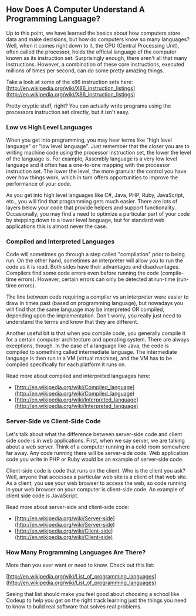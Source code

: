 ## How Does A Computer Understand A Programming Language?

Up to this point, we have learned the basics about how computers store data and make decisions, but how do computers know so many languages? Well, when it comes right down to it, the CPU (Central Processing Unit), often called the processor, holds the official language of the computer known as its instruction set. Surprisingly enough, there aren't all that many instructions. However, a combination of these core instructions, executed millions of times per second, can do some pretty amazing things.

Take a look at some of the x86 instruction sets here: [http://en.wikipedia.org/wiki/X86_instruction_listings](http://en.wikipedia.org/wiki/X86_instruction_listings)

Pretty cryptic stuff, right? You can actually write programs using the processors instruction set directly, but it isn't easy.

### Low vs High Level Languages

When you get into programming, you may hear terms like "high level language" or "low level language". Just remember that the closer you are to writing machine code using the processor instruction set, the lower the level of the language is. For example, Assembly language is a very low level language and it often has a one-to-one mapping with the processor instruction set. The lower the level, the more granular the control you have over how things work, which in turn offers opportunities to improve the performance of your code.

As you get into high level languages like C#, Java, PHP, Ruby, JavaScript, etc., you will find that programming gets much easier. There are lots of layers below your code that provide helpers and support functionality. Occasionally, you may find a need to optimize a particular part of your code by stepping down to a lower level language, but for standard web applications this is almost never the case.

### Compiled and Interpreted Languages

Code will sometimes go through a step called "compilation" prior to being run. On the other hand, sometimes an interpreter will allow you to run the code as it is read. Both sides have their advantages and disadvantages. Compilers find some code errors even before running the code (compile-time errors). However, certain errors can only be detected at run-time (run-time errors).

The line between code requiring a compiler vs an interpreter were easier to draw in times past (based on programming language), but nowadays you will find that the same language may be interpreted OR compiled, depending upon the implementation. Don't worry, you really just need to understand the terms and know that they are different.

Another useful bit is that when you compile code, you generally compile it for a certain computer architecture and operating system. There are always exceptions, though. In the case of a language like Java, the code is compiled to something called intermediate language. The intermediate language is then run in a VM (virtual machine), and the VM has to be compiled specifically for each platform it runs on.

Read more about compiled and interpreted languages here:

- [http://en.wikipedia.org/wiki/Compiled_language](http://en.wikipedia.org/wiki/Compiled_language)
- [http://en.wikipedia.org/wiki/Interpreted_language](http://en.wikipedia.org/wiki/Interpreted_language)

### Server-Side vs Client-Side Code

Let's talk about what the difference between server-side code and client side code is in web applications. First, when we say server, we are talking about a web server. Think of a computer running in a cold room somewhere far away. Any code running there will be server-side code. Web application code you write in PHP or Ruby would be an example of server-side code.

Client-side code is code that runs on the client. Who is the client you ask? Well, anyone that accesses a particular web site is a client of that web site. As a client, you use your web browser to access the web, so code running in your web browser on your computer is client-side code. An example of client side code is JavaScript.

Read more about server-side and client-side code:

- [http://en.wikipedia.org/wiki/Server-side](http://en.wikipedia.org/wiki/Server-side)
- [http://en.wikipedia.org/wiki/Client-side](http://en.wikipedia.org/wiki/Client-side)

### How Many Programming Languages Are There?

More than you ever want or need to know. Check out this list:

[http://en.wikipedia.org/wiki/List_of_programming_languages](http://en.wikipedia.org/wiki/List_of_programming_languages)

Seeing that list should make you feel good about choosing a school like Codeup to help you get on the right track learning just the things you need to know to build real software that solves real problems.